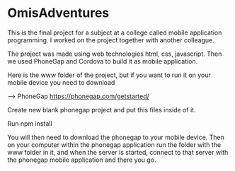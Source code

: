 # OmisAdventures
This is the final project for a subject at a college called mobile application programming. I worked on the project together with another colleague.

The project was made using web technologies html, css, javascript. 
Then we used PhoneGap and Cordova to build it as mobile application.

Here is the www folder of the project, but if you want to run it on your mobile device you need to download

-->	PhoneGap
https://phonegap.com/getstarted/

Create new blank phonegap project and put this files inside of it.

Run npm install

You will then need to download the phonegap to your mobile device. 
Then on your computer within the phonegap application run the folder with the www folder in it,
and when the server is started, 
connect to that server with the phonegap mobile application and there you go.


